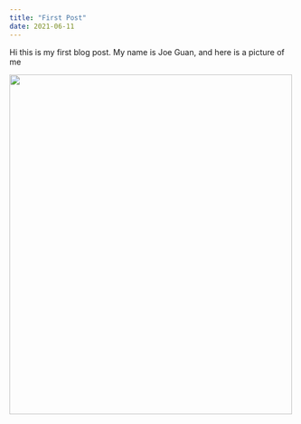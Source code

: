 ```yaml
---
title: "First Post"
date: 2021-06-11
---
```


Hi this is my first blog post. My name is Joe Guan, and here is a picture of me

<img src="https://cdn.discordapp.com/attachments/765044046568620092/854142955421040660/image0.jpg" width="500" height="600">
